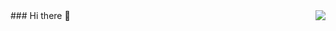 <img align="right" src="https://github-readme-stats.vercel.app/api?username=HydrogenSulfate&show_icons=true&icon_color=CE1D2D&text_color=718096&bg_color=ffffff&hide_title=true" />
### Hi there 👋

<!--
**HydrogenSulfate/HydrogenSulfate** is a ✨ _special_ ✨ repository because its `README.md` (this file) appears on your GitHub profile.

Here are some ideas to get you started:

- 🔭 I’m currently working on ...
- 🌱 I’m currently learning ...
- 👯 I’m looking to collaborate on ...
- 🤔 I’m looking for help with ...
- 💬 Ask me about ...
- 📫 How to reach me: ...
- 😄 Pronouns: ...
- ⚡ Fun fact: ...
-->
